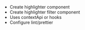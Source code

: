 - Create highlighter component
- Create highlighter filter component
- Uses contextApi or hooks
- Configure lint/prettier
